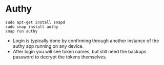 Authy
=====

    sudo apt-get install snapd
    sudo snap install authy
    snap run authy

- Login is typically done by confirming through another instance of the
  authy app running on any device.
- After login you will see token names, but still need the backups password
  to decrypt the tokens themselves.
